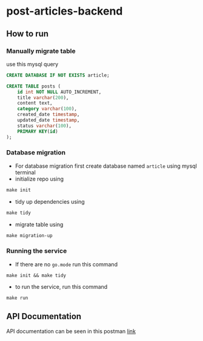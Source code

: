 # post-articles-backend

## How to run
### Manually migrate table
use this mysql query
``` sql
CREATE DATABASE IF NOT EXISTS article;

CREATE TABLE posts (
    id int NOT NULL AUTO_INCREMENT,
    title varchar(200),
    content text,
    category varchar(100),
    created_date timestamp,
    updated_date timestamp,
    status varchar(100),
    PRIMARY KEY(id)
);
```

### Database migration
 - For database migration first create database named `article` using mysql terminal
 - initialize repo using
```Makefile
make init
```
 - tidy up dependencies using
```Makefile
make tidy
```
 - migrate table using
```Makefile
make migration-up
```
### Running the service
- If there are no `go.mode` run this command
```
make init && make tidy
```
- to run the service, run this command
```
make run
```

## API Documentation
API documentation can be seen in this postman [link](https://www.postman.com/descent-module-technologist-74020729/workspace/post-articles-backend/request/19990992-a31920c2-6d8d-470a-af3f-20ffa14e16f0)
